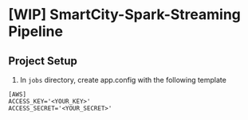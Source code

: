 # [WIP] SmartCity-Spark-Streaming Pipeline

## Project Setup
1. In `jobs` directory, create app.config with the following template
```
[AWS]
ACCESS_KEY='<YOUR_KEY>'
ACCESS_SECRET='<YOUR_SECRET>'
```
